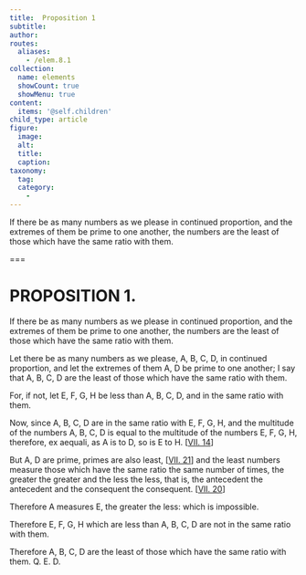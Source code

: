 ```yaml
---
title:  Proposition 1
subtitle: 
author:
routes:
  aliases:
    - /elem.8.1
collection:
  name: elements
  showCount: true
  showMenu: true
content:
  items: '@self.children'
child_type: article
figure:
  image:
  alt:
  title:
  caption:
taxonomy:
  tag:
  category:
    - 
---
```


<p>
       <hi rend="ital">If there be as many numbers as we please in continued proportion, and the extremes of them be prime to one another, the numbers are the least of those which have the same ratio with them.</hi>
      </p>

===

<h1>PROPOSITION 1.</h1>
<p>
       <span class="ital">If there be as many numbers as we please in continued proportion, and the extremes of them be prime to one another, the numbers are the least of those which have the same ratio with them.</span>
      </p>

<p>Let there be as many numbers as we please, <span class="ital">A</span>, <span class="ital">B</span>, <span class="ital">C</span>, <span class="ital">D</span>, in continued proportion, and let the extremes of them <span class="ital">A</span>, <span class="ital">D</span> be prime to one another; I say that <span class="ital">A</span>, <span class="ital">B</span>, <span class="ital">C</span>, <span class="ital">D</span> are the least of those which have the same ratio with them. 
      </p>

<p>For, if not, let <span class="ital">E</span>, <span class="ital">F</span>, <span class="ital">G</span>, <span class="ital">H</span> be less than <span class="ital">A</span>, <span class="ital">B</span>, <span class="ital">C</span>, <span class="ital">D</span>, and in the same ratio with them. </p>

<p>Now, since <span class="ital">A</span>, <span class="ital">B</span>, <span class="ital">C</span>, <span class="ital">D</span> are in the same ratio with <span class="ital">E</span>, <span class="ital">F</span>, <span class="ital">G</span>, <span class="ital">H</span>, and the multitude of the numbers <span class="ital">A</span>, <span class="ital">B</span>, <span class="ital">C</span>, <span class="ital">D</span> is equal to the multitude of the numbers <span class="ital">E</span>, <span class="ital">F</span>, <span class="ital">G</span>, <span class="ital">H</span>, therefore, <span class="ital">ex aequali</span>, <span class="center">as <span class="ital">A</span> is to <span class="ital">D</span>, so is <span class="ital">E</span> to <span class="ital">H</span>. [<a href="/elem.7.14">VII. 14</a>]</span>
      </p>

<p>But <span class="ital">A</span>, <span class="ital">D</span> are prime, primes are also least, [<a href="/elem.7.21">VII. 21</a>] and the least numbers measure those which have the same ratio the same number of times, the greater the greater and the less the less, that is, the antecedent the antecedent and the consequent the consequent. [<a href="/elem.7.20">VII. 20</a>] <pb n="346"/></p>

<p>Therefore <span class="ital">A</span> measures <span class="ital">E</span>, the greater the less: which is impossible. </p>

<p>Therefore <span class="ital">E</span>, <span class="ital">F</span>, <span class="ital">G</span>, <span class="ital">H</span> which are less than <span class="ital">A</span>, <span class="ital">B</span>, <span class="ital">C</span>, <span class="ital">D</span> are not in the same ratio with them. </p>

<p>Therefore <span class="ital">A</span>, <span class="ital">B</span>, <span class="ital">C</span>, <span class="ital">D</span> are the least of those which have the same ratio with them. Q. E. D.</p>
